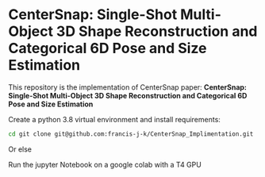 # CenterSnap: Single-Shot Multi-Object 3D Shape Reconstruction and Categorical 6D Pose and Size Estimation


This repository is the implementation of CenterSnap paper:
**CenterSnap: Single-Shot Multi-Object 3D Shape Reconstruction and Categorical 6D Pose and Size Estimation**<br>




Create a python 3.8 virtual environment and install requirements:

```bash
cd git clone git@github.com:francis-j-k/CenterSnap_Implimentation.git
```

Or else

Run the jupyter Notebook on a google colab with a T4 GPU 
